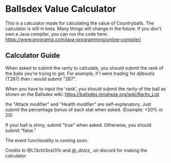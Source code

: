 # Ballsdex Value Calculator
This is a calculator made for calculating the value of Countryballs.
The calculator is still in beta. Many things will change in the future.
If you don't own a Java compiler, you can run the code here: https://www.programiz.com/java-programming/online-compiler/

## Calculator Guide
When asked to submit the rarity to calculate, you should submit the rank of the balls you're trying to get. For example, if I were trading for djiboutis (T287) then i would submit "287".

When you have to input the 'rank', you should submit the rarity of the ball as shown on the Ballsdex wiki: https://ballsdex.miraheze.org/wiki/Rarity_List

the "Attack modifier" and "Health modifier" are self-explanatory. Just submit the percentage bonus of each stat when asked. (Example: +20% or 20)

If your ball is shiny, submit "true" when asked. Otherwise, you should submit "false."

The event functionality is coming soon.

Credits to @L13cht3nst31n and @*_dotzz*_ on discord for making the calculator
